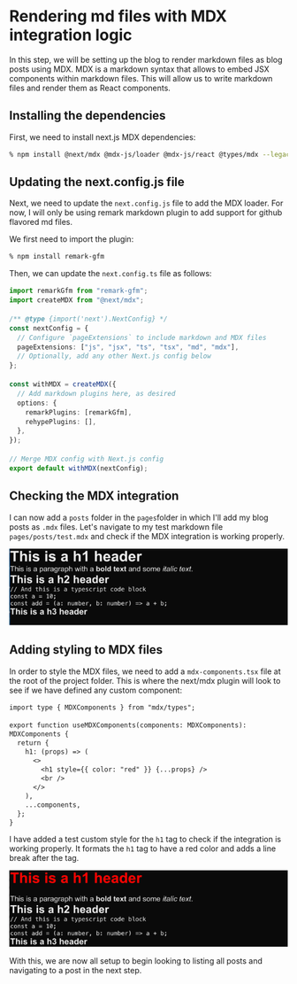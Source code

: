 # Rendering md files with MDX integration logic

In this step, we will be setting up the blog to render markdown files as blog posts using MDX. MDX is a markdown syntax that allows to embed JSX components within markdown files. This will allow us to write markdown files and render them as React components.

## Installing the dependencies

First, we need to install next.js MDX dependencies:

```bash
% npm install @next/mdx @mdx-js/loader @mdx-js/react @types/mdx --legacy-peer-deps
```

## Updating the next.config.js file

Next, we need to update the `next.config.js` file to add the MDX loader. For now, I will only be using remark markdown plugin to add support for github flavored md files.

We first need to import the plugin:

```bash
% npm install remark-gfm
```

Then, we can update the `next.config.ts` file as follows:

```typescript
import remarkGfm from "remark-gfm";
import createMDX from "@next/mdx";

/** @type {import('next').NextConfig} */
const nextConfig = {
  // Configure `pageExtensions` to include markdown and MDX files
  pageExtensions: ["js", "jsx", "ts", "tsx", "md", "mdx"],
  // Optionally, add any other Next.js config below
};

const withMDX = createMDX({
  // Add markdown plugins here, as desired
  options: {
    remarkPlugins: [remarkGfm],
    rehypePlugins: [],
  },
});

// Merge MDX config with Next.js config
export default withMDX(nextConfig);
```

## Checking the MDX integration

I can now add a `posts` folder in the `pages`folder in which I'll add my blog posts as `.mdx` files. Let's navigate to my test markdown file `pages/posts/test.mdx` and check if the MDX integration is working properly.

![checking mdx integration](image.png)

## Adding styling to MDX files

In order to style the MDX files, we need to add a `mdx-components.tsx` file at the root of the project folder. This is where the next/mdx plugin will look to see if we have defined any custom component:

```tsx
import type { MDXComponents } from "mdx/types";

export function useMDXComponents(components: MDXComponents): MDXComponents {
  return {
    h1: (props) => (
      <>
        <h1 style={{ color: "red" }} {...props} />
        <br />
      </>
    ),
    ...components,
  };
}
```

I have added a test custom style for the `h1` tag to check if the integration is working properly. It formats the `h1` tag to have a red color and adds a line break after the tag.

![custom mdx file styling](image-2.png)

With this, we are now all setup to begin looking to listing all posts and navigating to a post in the next step.
